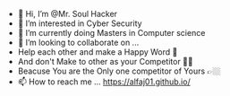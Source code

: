 - 👋 Hi, I’m @Mr. Soul Hacker
- 👀 I’m interested in Cyber Security 
- 🌱 I’m currently doing Masters in Computer science 
- 💞️ I’m looking to collaborate on ...
- Help each other and make a Happy Word 🫠
- And don't Make to other as your Competitor 😮‍💨
- Beacuse You are the Only one competitor of Yours 👉🏼
- 📫 How to reach me ...
      https://alfaj01.github.io/
  
